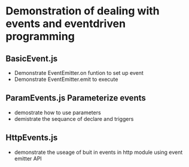 # Demonstration of dealing with events and eventdriven programming

## BasicEvent.js
- Demonstrate EventEmitter.on funtion to set up event 
- Demonstrate EventEmitter.emit to execute  

## ParamEvents.js Parameterize events
- demostrate how to use parameters
- demistrate the sequance of declare and triggers  

## HttpEvents.js
- demonstrate the useage of buit in events in http module using event emitter API